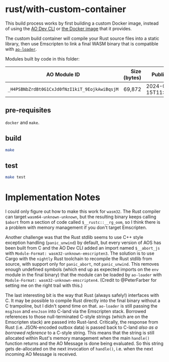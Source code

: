 # rust/with-custom-container

This build process works by first building a custom Docker image, instead of using the [AO Dev CLI](https://github.com/permaweb/ao/tree/main/dev-cli#readme) or [the Docker image](https://hub.docker.com/r/p3rmaw3b/ao/tags) that it provides.

The custom build container will compile your Rust source files into a static library, then use Emscripten to link a final WASM binary that is compatible with [`ao-loader`](https://www.npmjs.com/package/@permaweb/ao-loader).

Modules built by code in this folder:

| AO Module ID | Size (bytes) | Published | AO Link |
| --- | --: | --- | --- |
| `_H4PSBNbZrdBt0G1CxJd0fNzI1kiT_9EojkAwiBqsjM` | 69,872 | 2024-04-15T11:19:18Z | [View](https://www.ao.link/#/module/_H4PSBNbZrdBt0G1CxJd0fNzI1kiT_9EojkAwiBqsjM) |

## pre-requisites

`docker` and `make`.

## build

```sh
make
```

## test

```sh
make test
```

# Implementation Notes

I could only figure out how to make this work for `wasm32`. The Rust compiler can target `wasm64-unknown-unknown`, but the resulting binary keeps calling `$abort` from a section of code called `$__rustc::__rg_oom`, so I think there is a problem with memory management if you don't target Emscripten.

Another challenge was that the Rust stdlib seems to use C++ style exception handling (`panic_unwind`) by default, but every version of AOS has been built from C and the AO Dev CLI added an import named `$__abort_js` with `Module-Format: wasm32-unknown-emscripten3`. The solution is to use Cargo with the `nightly` Rust toolchain to recompile the Rust stdlib from source, with support only for `panic_abort`, not `panic_unwind`. This removes enough undefined symbols (which end up as expected imports on the `env` module in the final binary) that the module can be loaded by `ao-loader` with `Module-Format: wasm32-unknown-emscripten4`. (Credit to @PeterFarber for setting me on the right trail with this.)

The last interesting bit is the way that Rust (always safely!) interfaces with C. It may be possible to compile Rust directly into the final binary without a C trampoline, but I didn't spend time on that. `ao-loader` is still passing the `msgJson` and `envJson` into C-land via the Emscripten stack. Borrowed references to those null-terminated C-style strings (which are on the Emscripten stack) are passed into Rust-land. Critically, the response from Rust (i.e. JSON-encoded outbox data) is passed back to C-land _also as a borrowed reference_ to a C-style string. This means that the string is still allocated within Rust's memory management when the main `handle()` function returns and the AO Message is done being evaluated. So this string gets de-allocated on the next invocation of `handle()`, i.e. when the next incoming AO Message is received.
